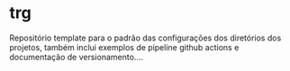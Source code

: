 # trg
Repositório template para o padrão das configurações dos diretórios dos projetos, também inclui exemplos de pipeline github actions e documentação de versionamento....
